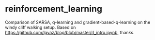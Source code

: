 # reinforcement_learning
Comparison of SARSA, q-learning and gradient-based-q-learning on the windy cliff walking setup.
Based on https://github.com/lgvaz/blog/blob/master/rl_intro.ipynb, thanks.
